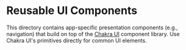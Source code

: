 # Reusable UI Components

This directory contains app-specific presentation components (e.g., navigation) that build on top of the [Chakra UI](https://chakra-ui.com) component library. Use Chakra UI's primitives directly for common UI elements.
